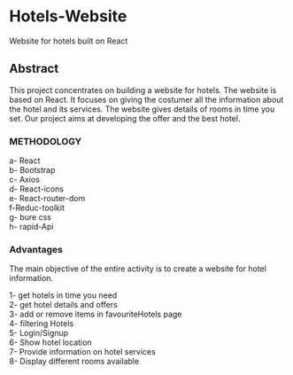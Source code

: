# Hotels-Website
Website for hotels built on React


## Abstract

This project concentrates on building a website for hotels. The website is based on React. It focuses on giving the costumer all the information about the hotel and its services. The website gives details of rooms in time you set. Our project aims at developing the offer and the best hotel.

### METHODOLOGY

a- React <br>
b- Bootstrap <br>
c- Axios <br>
d- React-icons <br>
e- React-router-dom <br>
f-Reduc-toolkit <br>
g- bure css <br>
h- rapid-Api <br>

### Advantages

The main objective of the entire activity is to create a website for hotel information. <br>

1- get hotels in time you need <br>
2- get hotel details and offers <br>
3- add or remove items in favouriteHotels page <br>
4- filtering Hotels <br>
5- Login/Signup <br>
6- Show hotel location <br>
7- Provide information on hotel services <br>
8- Display different rooms available <br>
